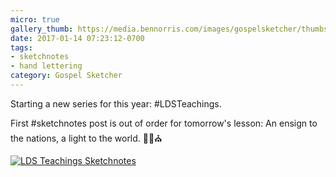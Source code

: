 ```yaml
---
micro: true
gallery_thumb: https://media.bennorris.com/images/gospelsketcher/thumbs/hinckley-teachings-2.jpg
date: 2017-01-14 07:23:12-0700
tags:
- sketchnotes
- hand lettering
category: Gospel Sketcher
---
```


Starting a new series for this year: #LDSTeachings.

First #sketchnotes post is out of order for tomorrow's lesson: An ensign to the nations, a light to the world. ✍🏼⛪️

[![LDS Teachings Sketchnotes](https://media.bennorris.com/images/gospelsketcher/general/hinckley-teachings-2.jpg)](https://media.bennorris.com/images/gospelsketcher/general/hinckley-teachings-2.jpg)